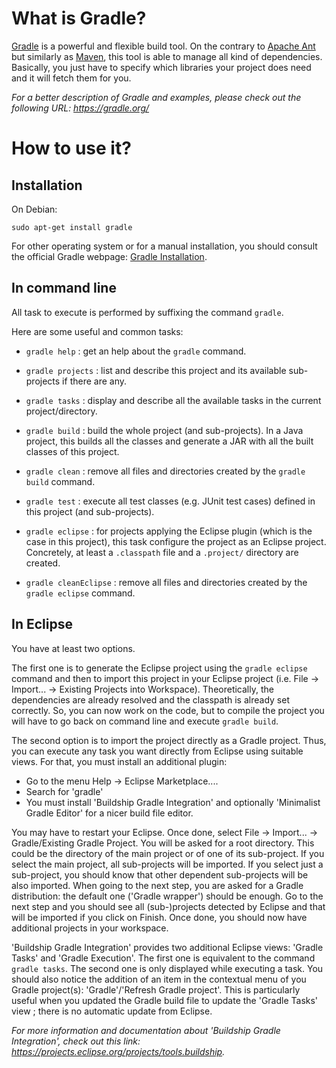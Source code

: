 # What is Gradle?

[Gradle](https://gradle.org) is a powerful and flexible build tool.
On the contrary to [Apache Ant](https://ant.apache.org/) but similarly as
[Maven](https://maven.apache.org/), this tool is able to manage all kind of
dependencies. Basically, you just have to specify which libraries your project
does need and it will fetch them for you.

_For a better description of Gradle and examples, please check out the following
URL: https://gradle.org/_

# How to use it?

## Installation

On Debian:

    sudo apt-get install gradle


For other operating system or for a manual installation, you should
consult the official Gradle webpage:
[Gradle Installation](https://gradle.org/install).

## In command line

All task to execute is performed by suffixing the command `gradle`.

Here are some useful and common tasks:

* `gradle help` : get an help about the `gradle` command.

* `gradle projects` : list and describe this project and its available
                      sub-projects if there are any.

* `gradle tasks` : display and describe all the available tasks in the current
                   project/directory.

* `gradle build` : build the whole project (and sub-projects). In a Java
                   project, this builds all the classes and generate a JAR with
                   all the built classes of this project.

* `gradle clean` : remove all files and directories created by the
                   `gradle build` command.

* `gradle test` : execute all test classes (e.g. JUnit test cases) defined in
                  this project (and sub-projects).

* `gradle eclipse` : for projects applying the Eclipse plugin (which is the case
                     in this project), this task configure the project as an
                     Eclipse project. Concretely, at least a `.classpath` file
                     and a `.project/` directory are created.

* `gradle cleanEclipse` : remove all files and directories created by the
                          `gradle eclipse` command.

## In Eclipse

You have at least two options.

The first one is to generate the Eclipse project using the `gradle eclipse`
command and then to import this project in your Eclipse project
(i.e. File -> Import... -> Existing Projects into Workspace). Theoretically,
the dependencies are already resolved and the classpath is already set
correctly. So, you can now work on the code, but to compile the project you
will have to go back on command line and execute `gradle build`.

The second option is to import the project directly as a Gradle project. Thus,
you can execute any task you want directly from Eclipse using suitable views.
For that, you must install an additional plugin:
  - Go to the menu Help -> Eclipse Marketplace....
  - Search for 'gradle'
  - You must install 'Buildship Gradle Integration' and optionally
    'Minimalist Gradle Editor' for a nicer build file editor.

You may have to restart your Eclipse. Once done, select
File -> Import... -> Gradle/Existing Gradle Project. You will be asked for a
root directory. This could be the directory of the main project or of one of its
sub-project. If you select the main project, all sub-projects will be imported.
If you select just a sub-project, you should know that other dependent
sub-projects will be also imported. When going to the next step, you are asked
for a Gradle distribution: the default one ('Gradle wrapper') should be enough.
Go to the next step and you should see all (sub-)projects detected by Eclipse
and that will be imported if you click on Finish. Once done, you should now have
additional projects in your workspace.

'Buildship Gradle Integration' provides two additional Eclipse views:
'Gradle Tasks' and 'Gradle Execution'. The first one is equivalent to the
command `gradle tasks`. The second one is only displayed while executing a task.
You should also notice the addition of an item in the contextual menu of you
Gradle project(s): 'Gradle'/'Refresh Gradle project'. This is particularly
useful when you updated the Gradle build file to update the 'Gradle Tasks' view
; there is no automatic update from Eclipse.

_For more information and documentation about 'Buildship Gradle Integration',
check out this link: https://projects.eclipse.org/projects/tools.buildship._
